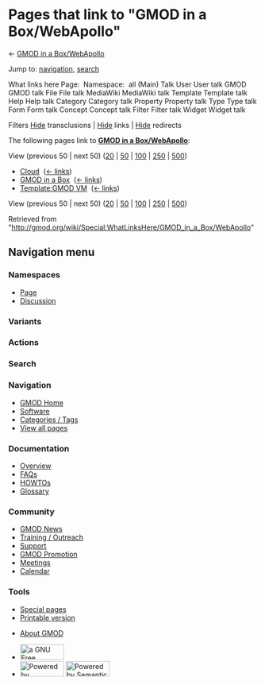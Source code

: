 <div id="mw-page-base" class="noprint">

</div>

<div id="mw-head-base" class="noprint">

</div>

<div id="content" class="mw-body" role="main">

<span id="top"></span>

<div id="mw-js-message" style="display:none;">

</div>



# <span dir="auto">Pages that link to "GMOD in a Box/WebApollo"</span>

<div id="bodyContent">

<div id="contentSub">

← [GMOD in a
Box/WebApollo](/wiki/GMOD_in_a_Box/WebApollo "GMOD in a Box/WebApollo")

</div>

<div id="jump-to-nav" class="mw-jump">

Jump to: [navigation](#mw-navigation), [search](#p-search)

</div>

<div id="mw-content-text">

What links here Page:  Namespace:  all (Main) Talk User User talk GMOD
GMOD talk File File talk MediaWiki MediaWiki talk Template Template talk
Help Help talk Category Category talk Property Property talk Type Type
talk Form Form talk Concept Concept talk Filter Filter talk Widget
Widget talk

Filters
[Hide](/mediawiki/index.php?title=Special:WhatLinksHere/GMOD_in_a_Box/WebApollo&hidetrans=1 "Special:WhatLinksHere/GMOD in a Box/WebApollo")
transclusions \|
[Hide](/mediawiki/index.php?title=Special:WhatLinksHere/GMOD_in_a_Box/WebApollo&hidelinks=1 "Special:WhatLinksHere/GMOD in a Box/WebApollo")
links \|
[Hide](/mediawiki/index.php?title=Special:WhatLinksHere/GMOD_in_a_Box/WebApollo&hideredirs=1 "Special:WhatLinksHere/GMOD in a Box/WebApollo")
redirects

The following pages link to **[GMOD in a
Box/WebApollo](/wiki/GMOD_in_a_Box/WebApollo "GMOD in a Box/WebApollo")**:

View (previous 50 \| next 50)
([20](/mediawiki/index.php?title=Special:WhatLinksHere/GMOD_in_a_Box/WebApollo&limit=20 "Special:WhatLinksHere/GMOD in a Box/WebApollo")
\|
[50](/mediawiki/index.php?title=Special:WhatLinksHere/GMOD_in_a_Box/WebApollo&limit=50 "Special:WhatLinksHere/GMOD in a Box/WebApollo")
\|
[100](/mediawiki/index.php?title=Special:WhatLinksHere/GMOD_in_a_Box/WebApollo&limit=100 "Special:WhatLinksHere/GMOD in a Box/WebApollo")
\|
[250](/mediawiki/index.php?title=Special:WhatLinksHere/GMOD_in_a_Box/WebApollo&limit=250 "Special:WhatLinksHere/GMOD in a Box/WebApollo")
\|
[500](/mediawiki/index.php?title=Special:WhatLinksHere/GMOD_in_a_Box/WebApollo&limit=500 "Special:WhatLinksHere/GMOD in a Box/WebApollo"))

- [Cloud](/wiki/Cloud "Cloud") ‎ <span class="mw-whatlinkshere-tools">([←
  links](/mediawiki/index.php?title=Special:WhatLinksHere&target=Cloud "Special:WhatLinksHere"))</span>
- [GMOD in a Box](/wiki/GMOD_in_a_Box "GMOD in a Box") ‎
  <span class="mw-whatlinkshere-tools">([←
  links](/mediawiki/index.php?title=Special:WhatLinksHere&target=GMOD+in+a+Box "Special:WhatLinksHere"))</span>
- [Template:GMOD VM](/wiki/Template:GMOD_VM "Template:GMOD VM") ‎
  <span class="mw-whatlinkshere-tools">([←
  links](/mediawiki/index.php?title=Special:WhatLinksHere&target=Template%3AGMOD+VM "Special:WhatLinksHere"))</span>

View (previous 50 \| next 50)
([20](/mediawiki/index.php?title=Special:WhatLinksHere/GMOD_in_a_Box/WebApollo&limit=20 "Special:WhatLinksHere/GMOD in a Box/WebApollo")
\|
[50](/mediawiki/index.php?title=Special:WhatLinksHere/GMOD_in_a_Box/WebApollo&limit=50 "Special:WhatLinksHere/GMOD in a Box/WebApollo")
\|
[100](/mediawiki/index.php?title=Special:WhatLinksHere/GMOD_in_a_Box/WebApollo&limit=100 "Special:WhatLinksHere/GMOD in a Box/WebApollo")
\|
[250](/mediawiki/index.php?title=Special:WhatLinksHere/GMOD_in_a_Box/WebApollo&limit=250 "Special:WhatLinksHere/GMOD in a Box/WebApollo")
\|
[500](/mediawiki/index.php?title=Special:WhatLinksHere/GMOD_in_a_Box/WebApollo&limit=500 "Special:WhatLinksHere/GMOD in a Box/WebApollo"))

</div>

<div class="printfooter">

Retrieved from
"<http://gmod.org/wiki/Special:WhatLinksHere/GMOD_in_a_Box/WebApollo>"

</div>

<div id="catlinks" class="catlinks catlinks-allhidden">

</div>

<div class="visualClear">

</div>

</div>

</div>

<div id="mw-navigation">

## Navigation menu

<div id="mw-head">



<div id="left-navigation">

<div id="p-namespaces" class="vectorTabs" role="navigation"
aria-labelledby="p-namespaces-label">

### Namespaces

- <span id="ca-nstab-main"><a href="/wiki/GMOD_in_a_Box/WebApollo" accesskey="c"
  title="View the content page [c]">Page</a></span>
- <span id="ca-talk"><a
  href="/mediawiki/index.php?title=Talk:GMOD_in_a_Box/WebApollo&amp;action=edit&amp;redlink=1"
  accesskey="t"
  title="Discussion about the content page [t]">Discussion</a></span>

</div>

<div id="p-variants" class="vectorMenu emptyPortlet" role="navigation"
aria-labelledby="p-variants-label">

### 

### Variants[](#)

<div class="menu">

</div>

</div>

</div>

<div id="right-navigation">



<div id="p-cactions" class="vectorMenu emptyPortlet" role="navigation"
aria-labelledby="p-cactions-label">

### Actions[](#)

<div class="menu">

</div>

</div>

<div id="p-search" role="search">

### Search

<div id="simpleSearch">

</div>

</div>

</div>

</div>

<div id="mw-panel">

<div id="p-logo" role="banner">

<a href="/wiki/Main_Page"
style="background-image: url(http://gmod.org/images/GMOD-cogs.png);"
title="Visit the main page"></a>

</div>

<div id="p-Navigation" class="portal" role="navigation"
aria-labelledby="p-Navigation-label">

### Navigation

<div class="body">

- <span id="n-GMOD-Home">[GMOD Home](/wiki/Main_Page)</span>
- <span id="n-Software">[Software](/wiki/GMOD_Components)</span>
- <span id="n-Categories-.2F-Tags">[Categories /
  Tags](/wiki/Categories)</span>
- <span id="n-View-all-pages">[View all
  pages](/wiki/Special:AllPages)</span>

</div>

</div>

<div id="p-Documentation" class="portal" role="navigation"
aria-labelledby="p-Documentation-label">

### Documentation

<div class="body">

- <span id="n-Overview">[Overview](/wiki/Overview)</span>
- <span id="n-FAQs">[FAQs](/wiki/Category:FAQ)</span>
- <span id="n-HOWTOs">[HOWTOs](/wiki/Category:HOWTO)</span>
- <span id="n-Glossary">[Glossary](/wiki/Glossary)</span>

</div>

</div>

<div id="p-Community" class="portal" role="navigation"
aria-labelledby="p-Community-label">

### Community

<div class="body">

- <span id="n-GMOD-News">[GMOD News](/wiki/GMOD_News)</span>
- <span id="n-Training-.2F-Outreach">[Training /
  Outreach](/wiki/Training_and_Outreach)</span>
- <span id="n-Support">[Support](/wiki/Support)</span>
- <span id="n-GMOD-Promotion">[GMOD
  Promotion](/wiki/GMOD_Promotion)</span>
- <span id="n-Meetings">[Meetings](/wiki/Meetings)</span>
- <span id="n-Calendar">[Calendar](/wiki/Calendar)</span>

</div>

</div>

<div id="p-tb" class="portal" role="navigation"
aria-labelledby="p-tb-label">

### Tools

<div class="body">

- <span id="t-specialpages"><a href="/wiki/Special:SpecialPages" accesskey="q"
  title="A list of all special pages [q]">Special pages</a></span>
- <span id="t-print"><a
  href="/mediawiki/index.php?title=Special:WhatLinksHere/GMOD_in_a_Box/WebApollo&amp;printable=yes"
  rel="alternate" accesskey="p"
  title="Printable version of this page [p]">Printable version</a></span>

</div>

</div>

</div>

</div>

<div id="footer" role="contentinfo">

- <span id="footer-places-about">[About
  GMOD](/wiki/GMOD:About "GMOD:About")</span>

<!-- -->

- <span id="footer-copyrightico">[<img src="http://www.gnu.org/graphics/gfdl-logo-small.png" width="88"
  height="31" alt="a GNU Free Documentation License" />](http://www.gnu.org/licenses/fdl-1.3.html)</span>
- <span id="footer-poweredbyico">[<img src="/mediawiki/skins/common/images/poweredby_mediawiki_88x31.png"
  width="88" height="31" alt="Powered by MediaWiki" />](//www.mediawiki.org/)
  [<img
  src="/mediawiki/extensions/SemanticMediaWiki/includes/../resources/images/smw_button.png"
  width="88" height="31" alt="Powered by Semantic MediaWiki" />](https://www.semantic-mediawiki.org/wiki/Semantic_MediaWiki)</span>

<div style="clear:both">

</div>

</div>

